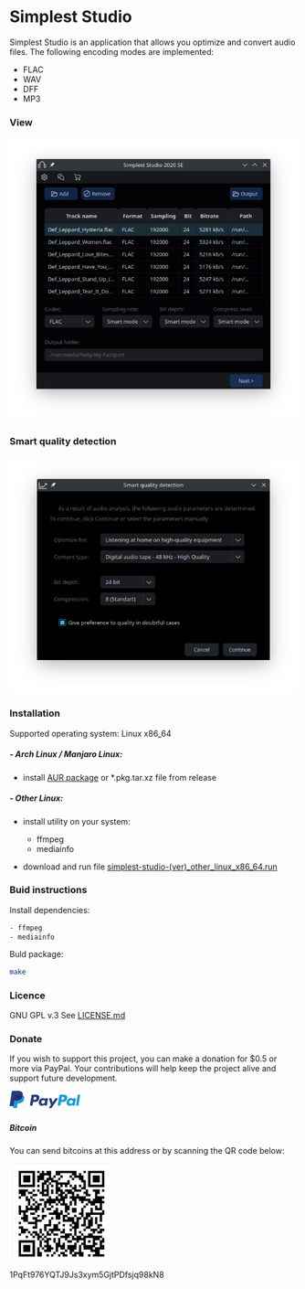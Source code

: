 # Simplest Studio

Simplest Studio is an application that allows you optimize and convert audio files. The following encoding modes are implemented:

  - FLAC
  - WAV
  - DFF
  - MP3

### View

![View](./images/View.png)

### Smart quality detection

![Smart](./images/Smart.png)

### Installation

Supported operating system: Linux x86_64

##### - Arch Linux / Manjaro Linux:
  - install [AUR package](https://aur.archlinux.org/packages/simplest-studio/) or *.pkg.tar.xz file from release

##### - Other Linux:
  - install utility on your system:
    
    - ffmpeg
    - mediainfo

  - download and run file [simplest-studio-(ver)_other_linux_x86_64.run](https://github.com/SimplestStudio/simplest-studio/releases)

  
### Buid instructions

Install dependencies:

    - ffmpeg
    - mediainfo


Buld package:

```sh
make
```

### Licence

GNU GPL v.3
See [LICENSE.md](https://github.com/SimplestStudio/simplest-studio/blob/master/LICENSE)


### Donate

If you wish to support this project, you can make a donation for $0.5 or more via PayPal. Your contributions will help keep the project alive and support future development.

[![PayPal](./images/PayPal.png)](https://paypal.me/KozhukharenkoOleg?locale.x=ru_RU)

##### Bitcoin
You can send bitcoins at this address or by scanning the QR code below:

![Bitcoin](./images/Bitcoin.png)

1PqFt976YQTJ9Js3xym5GjtPDfsjq98kN8

